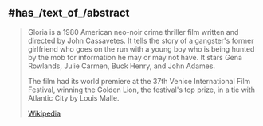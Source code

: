 
## #has_/text_of_/abstract 

> Gloria is a 1980 American neo-noir crime thriller film written and directed by John Cassavetes. 
> It tells the story of a gangster's former girlfriend who goes on the run with a young boy 
> who is being hunted by the mob for information he may or may not have. 
> It stars Gena Rowlands, Julie Carmen, Buck Henry, and John Adames.
>
> The film had its world premiere at the 37th Venice International Film Festival, 
> winning the Golden Lion, the festival's top prize, 
> in a tie with Atlantic City by Louis Malle.
>
> [Wikipedia](https://en.wikipedia.org/wiki/Gloria%20(1980%20film))





